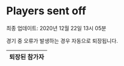 # Players sent off
최종 업데이트: 2020년 12월 22일 13시 05분


경기 중 오류가 발생하는 경우 자동으로 퇴장됩니다.


| 퇴장된 참가자 |
|:---:|